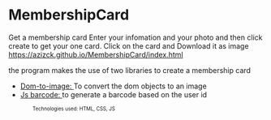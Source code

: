 # MembershipCard
Get a membership card 
Enter your infomation and your photo and then click create to get your one card. Click on the card and Download it as image 
https://azizck.github.io/MembershipCard/index.html

the program makes the use of two libraries to create a membership card
<ul>
  <li> <a href= "https://github.com/tsayen/dom-to-image" >Dom-to-image:  </a> 
    To convert the dom objects to an image 
  </li>
  
  <li> 
  <a href= "https://lindell.me/JsBarcode/" > Js barcode:  </a>
    to generate a barcode based on the user id 
  </li>
  
  <ul>
  <sub><sup>
 Technologies used: 
 HTML, CSS, JS

</sup></sub>
